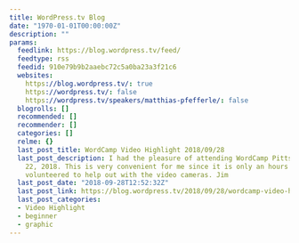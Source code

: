 ```yaml
---
title: WordPress.tv Blog
date: "1970-01-01T00:00:00Z"
description: ""
params:
  feedlink: https://blog.wordpress.tv/feed/
  feedtype: rss
  feedid: 910e79b9b2aaebc72c5a0ba23a3f21c6
  websites:
    https://blog.wordpress.tv/: true
    https://wordpress.tv/: false
    https://wordpress.tv/speakers/matthias-pfefferle/: false
  blogrolls: []
  recommended: []
  recommender: []
  categories: []
  relme: {}
  last_post_title: WordCamp Video Highlight 2018/09/28
  last_post_description: I had the pleasure of attending WordCamp Pittsburgh on September
    22, 2018. This is very convenient for me since it is only an hours drive. I had
    volunteered to help out with the video cameras. Jim
  last_post_date: "2018-09-28T12:52:32Z"
  last_post_link: https://blog.wordpress.tv/2018/09/28/wordcamp-video-highlight-2018-09-28/
  last_post_categories:
  - Video Highlight
  - beginner
  - graphic
---
```

